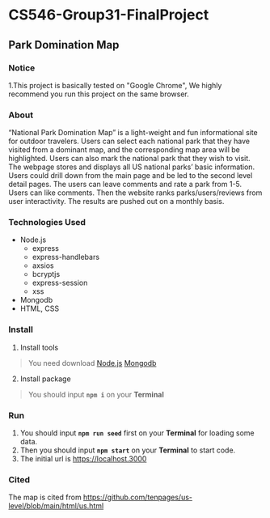 ﻿# CS546-Group31-FinalProject

## Park Domination Map

### Notice
1.This project is basically tested on "Google Chrome", We highly recommend you run this project on the same browser.

### About
“National Park Domination Map” is a light-weight and fun informational site for outdoor travelers. Users can select each national park that they have visited from a dominant map, and the corresponding map area will be highlighted. Users can also mark the national park that they wish to visit.
The webpage stores and displays all US national parks’ basic information. Users could drill down from the main page and be led to the second level detail pages. The users can leave comments and rate a park from 1-5.
Users can like comments. Then the website ranks parks/users/reviews from user interactivity. The results are pushed out on a monthly basis.

### Technologies Used

* Node.js
  * express
  * express-handlebars
  * axsios
  * bcryptjs
  * express-session
  * xss
* Mongodb
* HTML, CSS

### Install

1. Install tools

>You need download
[Node.js](https://nodejs.org/en/download/)
[Mongodb](https://www.mongodb.com/try/download/community)

2. Install package

>You should input **`npm i`** on your **Terminal**

### Run

1. You should input **`npm run seed`** first on your **Terminal** for loading some data.
2. Then you should input **`npm start`** on your **Terminal** to start code.
3. The initial url is <https://localhost.3000>

### Cited
The map is cited from <https://github.com/tenpages/us-level/blob/main/html/us.html>
